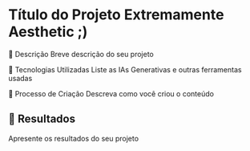# Título do Projeto Extremamente Aesthetic ;)

📒 Descrição
Breve descrição do seu projeto

🤖 Tecnologias Utilizadas
Liste as IAs Generativas e outras ferramentas usadas

🧐 Processo de Criação
Descreva como você criou o conteúdo

## 🚀 Resultados
Apresente os resultados do seu projeto
